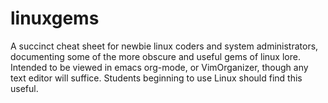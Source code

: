 # linuxgems
A succinct cheat sheet for newbie linux coders and system administrators, documenting some of the more obscure and useful gems of linux lore. 
Intended to be viewed in emacs org-mode, or VimOrganizer, though any text editor will suffice.
Students beginning to use Linux should find this useful.
